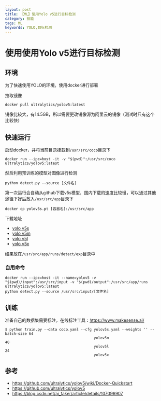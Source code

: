 ```yaml
---
layout: post
title: 【ML】使用Yolo v5进行目标检测
category: 技能
tags: ML
keywords: YOLO,目标检测
---
```

# 使用使用Yolo v5进行目标检测

## 环境
为了快速使用YOLO的环境，使用docker进行部署

拉取镜像
```
docker pull ultralytics/yolov5:latest
```
镜像比较大，有14.5GB，所以需要更改镜像源为阿里云的镜像（测试时只有这个比较快）
## 快速运行
启动docker，并将当前目录挂载到`/usr/src/coco`目录下
```
docker run --ipc=host -it -v "$(pwd)":/usr/src/coco ultralytics/yolov5:latest
```

然后利用预训练的模型对图像进行检测
```
python detect.py --source [文件名]
```
第一次运行会自动从github下载v5s模型，国内下载的速度比较慢，可以通过其他途径下好后放入`/usr/src/app`目录下
```
docker cp yolov5s.pt [容器名]:/usr/src/app
```

下载地址

- [yolo v5s](https://github.91chifun.workers.dev//https://github.com/ultralytics/yolov5/releases/download/v4.0/yolov5s.pt)
- [yolo v5m](https://github.91chifun.workers.dev//https://github.com/ultralytics/yolov5/releases/download/v4.0/yolov5m.pt)
- [yolo v5l](https://github.91chifun.workers.dev//https://github.com/ultralytics/yolov5/releases/download/v4.0/yolov5l.pt)
- [yolo v5x](https://github.91chifun.workers.dev//https://github.com/ultralytics/yolov5/releases/download/v4.0/yolov5x.pt)

结果放在`/usr/src/app/runs/detect/exp`目录中



### 自用命令

```
docker run --ipc=host -it --name=yolov5 -v "$(pwd)/input":/usr/src/input -v "$(pwd)/output":/usr/src/app/runs ultralytics/yolov5:latest
python detect.py --source /usr/src/input/[文件名]
```
## 训练

准备自己的数据集需要标注，在线标注工具：<https://www.makesense.ai/>

```
$ python train.py --data coco.yaml --cfg yolov5s.yaml --weights '' --batch-size 64
                                         yolov5m                                40
                                         yolov5l                                24
                                         yolov5x     
```                                   

## 参考
- <https://github.com/ultralytics/yolov5/wiki/Docker-Quickstart>
- <https://github.com/ultralytics/yolov5>
- <https://blog.csdn.net/ai_faker/article/details/107099907>